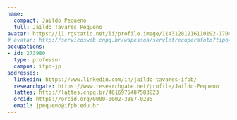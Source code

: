 ```yaml
---
name:
  compact: Jaildo Pequeno
  full: Jaildo Tavares Pequeno
avatar: https://i1.rgstatic.net/ii/profile.image/11431281216110192-1704584568733_Q128/Jaildo-Pequeno.jpg
# avatar: http://servicosweb.cnpq.br/wspessoa/servletrecuperafoto?tipo=1&id=K4700907U1
occupations:
- id: 273980
  type: professor
  campus: ifpb-jp
addresses:
  linkedin: https://www.linkedin.com/in/jaildo-tavares-ifpb/
  researchgate: https://www.researchgate.net/profile/Jaildo-Pequeno
  lattes: http://lattes.cnpq.br/4616975487583823
  orcid: https://orcid.org/0000-0002-3887-0285
  email: jpequeno@ifpb.edu.br
---
```

